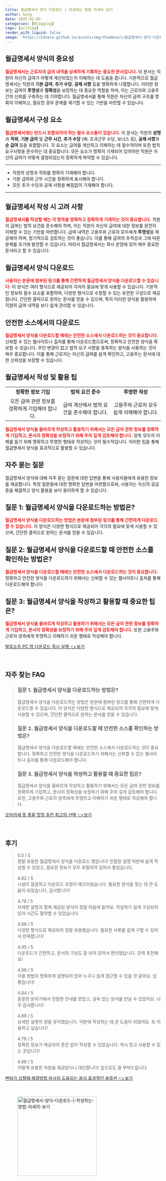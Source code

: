 ```yaml
---
title: 월급명세서 양식 다운로드 | 작성하는 방법 자세히 보기
author: bing
date: 2025-02-03
categories: [Blogging]
tags: [writing]
render_with_liquid: false
image: 'https://24nara.github.io/assets/img/thumbnail/월급명세서-양식-다운로드-|-작성하는-방법-자세히-보기.webp'
---
```



<h2 id='월급명세서_양식의_중요성'>월급명세서 양식의 중요성</h2>

<p><b><span style="color: #ee2323;">월급명세서는 근로자의 급여 내역을 상세하게 기록하는 중요한 문서입니다.</span></b> 이 문서는 직원이 자신의 급여가 어떻게 계산되었는지 이해하는 데 도움을 줍니다. 기본적으로 월급명세서는 직원의 <b>기본 급여</b>, <b>추가 수당</b>, <b>공제 사항</b> 등을 명확하게 나열합니다. 이러한 정보는 급여의 <b>투명성</b>과 <b>정확성</b>을 보장하는 데 중요한 역할을 하며, 이는 근로자와 고용주 간의 신뢰를 구축하는 데 기여합니다. 월급명세서를 통해 직원은 자신의 급여 구조를 명확히 이해하고, 필요한 경우 문제를 제기할 수 있는 기반을 마련할 수 있습니다.</p>

<h2 id='월급명세서_구성요소'>월급명세서 구성 요소</h2>

<p><b><span style="color: #ee2323;">월급명세서에는 반드시 포함되어야 하는 필수 요소들이 있습니다.</span></b> 이 문서는 직원의 <b>성명</b>과 <b>직위</b>, <b>기본 급여</b> 및 <b>근무 시간</b>, <b>추가 수당</b> (예: 초과근무 수당, 보너스 등), <b>공제 사항</b>과 <b>순 급여</b> 등을 포함합니다. 각 요소는 급여를 계산하고 이해하는 데 필수적이며 또한 법적 요구사항을 준수하는 데 중요합니다. 모든 요소가 명확히 기재되어 있어야만 직원은 자신의 급여가 어떻게 결정되었는지 정확하게 파악할 수 있습니다.</p>

<hr />

<ul>
    <li>직원의 성명과 직위를 명확히 기재해야 합니다.</li>
    <li>기본 급여와 근무 시간을 정확하게 표시해야 합니다.</li>
    <li>모든 추가 수당과 공제 사항을 빠짐없이 기재해야 합니다.</li>
</ul>

<hr />

<h2 id='월급명세서_작성_시_고려사항'>월급명세서 작성 시 고려 사항</h2>

<p><b><span style="color: #ee2323;">월급명세서를 작성할 때는 각 항목을 명확하고 정확하게 기재하는 것이 중요합니다.</span></b> 직원의 급여는 법적 요건을 준수해야 하며, 이는 직원이 자신의 급여에 대한 정보를 완전히 이해할 수 있는 기반을 마련합니다. 급여 내역은 고용주와 근로자 모두에게 <b>투명성</b>을 제공해야 하며, 정기적으로 검토하는 것이 좋습니다. 이를 통해 급여의 추적성과 그에 따른 문제를 조기에 발견할 수 있습니다. 따라서 월급명세서는 회사 운영에 있어 매우 중요한 문서라고 할 수 있습니다.</p>

<h2 id='월급명세서_양식_다운로드'>월급명세서 양식 다운로드</h2>

<p><b><span style="color: #ee2323;">사용자는 본문에 첨부된 링크를 통해 간편하게 월급명세서 양식을 다운로드할 수 있습니다.</span></b> 이 양식은 여러 형식으로 제공되어 각자의 필요에 맞게 사용할 수 있습니다. 기본적인 정보와 필수 요소를 포함하여, 다양한 형식으로 수정할 수 있는 유연한 구성으로 제공됩니다. 간단한 클릭으로 원하는 문서를 얻을 수 있으며, 특히 이러한 양식을 활용하여 직원의 급여 내역을 보다 쉽게 관리할 수 있습니다.</p>

<h2 id='안전한_소스에서의_다운로드'>안전한 소스에서의 다운로드</h2>

<p><b><span style="color: #ee2323;">월급명세서 양식을 다운로드할 때에는 안전한 소스에서 다운로드하는 것이 중요합니다.</span></b> 신뢰할 수 있는 웹사이트나 출처를 통해 다운로드함으로써, 정확하고 안전한 양식을 확보할 수 있습니다. 무단 변경이 없고 법적 요구 사항을 충족하는 양식을 사용하는 것이 매우 중요합니다. 이를 통해 근로자는 자신의 급여를 쉽게 확인하고, 고용주는 문서에 대한 신뢰성을 보장할 수 있습니다.</p>

<h2 id='월급명세서_작성_및_활용_팁'>월급명세서 작성 및 활용 팁</h2>

<table>
    <tr>
        <td style="text-align: center; height: 17px;"><b>정확한 정보 기입</b></td>
        <td style="text-align: center; height: 17px;"><b>법적 요건 준수</b></td>
        <td style="text-align: center; height: 17px;"><b>투명한 작성</b></td>
    </tr>
    <tr>
        <td style="text-align: center; height: 17px;">모든 급여 관련 정보를 정확하게 기입해야 합니다.</td>
        <td style="text-align: center; height: 17px;">급여 계산에서 법적 요건을 준수해야 합니다.</td>
        <td style="text-align: center; height: 17px;">고용주와 근로자 모두 쉽게 이해해야 합니다.</td>
    </tr>
</table>

<p><b><span style="color: #ee2323;">월급명세서 양식을 올바르게 작성하고 활용하기 위해서는 모든 급여 관련 정보를 정확하게 기입하고, 문서의 정확성을 보장하기 위해 주의 깊게 검토해야 합니다.</span></b> 양측 모두의 이해를 돕기 위해 명확하고 투명한 형태로 작성하는 것이 필수적입니다. 이러한 팁을 통해 월급명세서 양식을 효과적으로 활용할 수 있습니다.</p>

<h2 id='자주_묻는_질문'>자주 묻는 질문</h2>

<p>월급명세서 양식에 대해 자주 묻는 질문에 대한 답변을 통해 사용자들에게 유용한 정보를 제공합니다. 특정 질문들에 대한 명확한 답변을 마련함으로써, 사용자는 자신의 궁금증을 해결하고 양식 활용을 보다 용이하게 할 수 있습니다.</p>

<h2 id='질문_1'>질문 1: 월급명세서 양식을 다운로드하는 방법은?</h2>

<p><b><span style="color: #ee2323;">월급명세서 양식을 다운로드하는 방법은 본문에 첨부된 링크를 통해 간편하게 다운로드할 수 있습니다.</span></b> 이 양식은 다양한 형식으로 제공되어 각각의 필요에 맞게 사용할 수 있으며, 간단한 클릭으로 원하는 문서를 얻을 수 있습니다.</p>

<h2 id='질문_2'>질문 2: 월급명세서 양식을 다운로드할 때 안전한 소스를 확인하는 방법은?</h2>

<p><b><span style="color: #ee2323;">월급명세서 양식을 다운로드할 때에는 안전한 소스에서 다운로드하는 것이 중요합니다.</span></b> 정확하고 안전한 양식을 다운로드하기 위해서는 신뢰할 수 있는 웹사이트나 출처를 통해 다운로드해야 합니다.</p>

<h2 id='질문_3'>질문 3: 월급명세서 양식을 작성하고 활용할 때 중요한 팁은?</h2>

<p><b><span style="color: #ee2323;">월급명세서 양식을 올바르게 작성하고 활용하기 위해서는 모든 급여 관련 정보를 정확하게 기입하고, 문서의 정확성을 보장하기 위해 주의 깊게 검토해야 합니다.</span></b> 또한 고용주와 근로자 양측에게 투명하고 이해하기 쉬운 형태로 작성해야 합니다.</p>


<p><a class="click-button" title="발로소득 PC 앱 다운로드 즉시 실행" href="https://24nara.github.io/posts/%EB%B0%9C%EB%A1%9C%EC%86%8C%EB%93%9D-PC-%EC%95%B1-%EB%8B%A4%EC%9A%B4%EB%A1%9C%EB%93%9C-%EC%A6%89%EC%8B%9C-%EC%8B%A4%ED%96%89/" rel="dofollow">발로소득 PC 앱 다운로드 즉시 실행 👈 보기</a></p><br>
<h2 id='자주_찾는_FAQ'>자주 찾는 FAQ</h2>
<div itemscope="" itemtype="https://schema.org/FAQPage"> 
<blockquote> 
<div itemscope="" itemprop="mainEntity" itemtype="https://schema.org/Question"> 
<h3 itemprop="name">질문 1. 월급명세서 양식을 다운로드하는 방법은? </h3> 
<div itemscope="" itemprop="acceptedAnswer" itemtype="https://schema.org/Answer"> 
<span itemprop="text"> 
<p>월급명세서 양식을 다운로드하는 방법은 본문에 첨부된 링크를 통해 간편하게 다운로드할 수 있습니다. 이 양식은 다양한 형식으로 제공되어 각각의 필요에 맞게 사용할 수 있으며, 간단한 클릭으로 원하는 문서를 얻을 수 있습니다.</p> 
</span> 
</div> 
</div> 
<div itemscope="" itemprop="mainEntity" itemtype="https://schema.org/Question"> 
<h3 itemprop="name">질문 2. 월급명세서 양식을 다운로드할 때 안전한 소스를 확인하는 방법은? </h3> 
<div itemscope="" itemprop="acceptedAnswer" itemtype="https://schema.org/Answer"> 
<span itemprop="text"> 
<p>월급명세서 양식을 다운로드할 때에는 안전한 소스에서 다운로드하는 것이 중요합니다. 정확하고 안전한 양식을 다운로드하기 위해서는 신뢰할 수 있는 웹사이트나 출처를 통해 다운로드해야 합니다.</p> 
</span> 
</div> 
</div> 
<div itemscope="" itemprop="mainEntity" itemtype="https://schema.org/Question"> 
<h3 itemprop="name">질문 3. 월급명세서 양식을 작성하고 활용할 때 중요한 팁은? </h3> 
<div itemscope="" itemprop="acceptedAnswer" itemtype="https://schema.org/Answer"> 
<span itemprop="text"> 
<p>월급명세서 양식을 올바르게 작성하고 활용하기 위해서는 모든 급여 관련 정보를 정확하게 기입하고, 문서의 정확성을 보장하기 위해 주의 깊게 검토해야 합니다. 또한, 고용주와 근로자 양측에게 투명하고 이해하기 쉬운 형태로 작성해야 합니다.</p> 
</span> 
</div> 
</div> 
</blockquote> 
</div>
<p><a class="click-button" title="오마카세 뜻 종류 맛집 추천 최고의 선택" href="https://24nara.github.io/posts/%EC%98%A4%EB%A7%88%EC%B9%B4%EC%84%B8-%EB%9C%BB-%EC%A2%85%EB%A5%98-%EB%A7%9B%EC%A7%91-%EC%B6%94%EC%B2%9C-%EC%B5%9C%EA%B3%A0%EC%9D%98-%EC%84%A0%ED%83%9D/" rel="dofollow">오마카세 뜻 종류 맛집 추천 최고의 선택 👈 보기</a></p><br>
<h2 id='후기'>후기</h2>
<div itemscope itemtype="https://schema.org/Product">
  <blockquote>
  <div itemprop="review" itemscope itemtype="https://schema.org/Review">
      <div itemprop="reviewRating" itemscope itemtype="https://schema.org/Rating"> <span itemprop="ratingValue">5.0</span> / <span itemprop="bestRating">5</span> </div>
      <span itemprop="reviewBody">정말 유용한 월급명세서 양식을 다운로드 했습니다! 친절한 설명 덕분에 쉽게 작성할 수 있었고, 필요한 정보가 모두 포함되어 있어서 좋았습니다.</span>
  </div>
  <br>
  <div itemprop="review" itemscope itemtype="https://schema.org/Review">
      <div itemprop="reviewRating" itemscope itemtype="https://schema.org/Rating"> <span itemprop="ratingValue">4.92</span> / <span itemprop="bestRating">5</span> </div>
      <span itemprop="reviewBody">시설이 깔끔하고 다운로드 과정이 매끄러웠습니다. 필요한 양식을 찾는 데 큰 도움이 되었습니다. 감사합니다!</span>
  </div>
  <br>
  <div itemprop="review" itemscope itemtype="https://schema.org/Review">
      <div itemprop="reviewRating" itemscope itemtype="https://schema.org/Rating"> <span itemprop="ratingValue">4.79</span> / <span itemprop="bestRating">5</span> </div>
      <span itemprop="reviewBody">자세한 설명과 함께 제공된 양식이 정말 마음에 들어요. 작성하기 쉽게 구성되어 있어 시간도 절약할 수 있었습니다.</span>
  </div>
  <br>
  <div itemprop="review" itemscope itemtype="https://schema.org/Review">
      <div itemprop="reviewRating" itemscope itemtype="https://schema.org/Rating"> <span itemprop="ratingValue">4.96</span> / <span itemprop="bestRating">5</span> </div>
      <span itemprop="reviewBody">다양한 형식으로 제공되어 정말 유용했습니다. 필요한 서류를 쉽게 구할 수 있어서 만족합니다!</span>
  </div>
  <br>
  <div itemprop="review" itemscope itemtype="https://schema.org/Review">
      <div itemprop="reviewRating" itemscope itemtype="https://schema.org/Rating"> <span itemprop="ratingValue">4.95</span> / <span itemprop="bestRating">5</span> </div>
      <span itemprop="reviewBody">다운로드가 간편하고, 문서의 구성도 잘 되어 있어서 편리했습니다. 강력 추천해요!</span>
  </div>
  <br>
  <div itemprop="review" itemscope itemtype="https://schema.org/Review">
      <div itemprop="reviewRating" itemscope itemtype="https://schema.org/Rating"> <span itemprop="ratingValue">4.96</span> / <span itemprop="bestRating">5</span> </div>
      <span itemprop="reviewBody">이용 방법이 명확하게 설명되어 있어 누구나 쉽게 접근할 수 있을 것 같아요. 넘 좋습니다!</span>
  </div>
  <br>
  <div itemprop="review" itemscope itemtype="https://schema.org/Review">
      <div itemprop="reviewRating" itemscope itemtype="https://schema.org/Rating"> <span itemprop="ratingValue">4.84</span> / <span itemprop="bestRating">5</span> </div>
      <span itemprop="reviewBody">훈훈한 분위기에서 친절한 안내를 받았고, 실속 있는 양서를 만날 수 있었어요. 너무 감사합니다!</span>
  </div>
  <br>
  <div itemprop="review" itemscope itemtype="https://schema.org/Review">
      <div itemprop="reviewRating" itemscope itemtype="https://schema.org/Rating"> <span itemprop="ratingValue">4.89</span> / <span itemprop="bestRating">5</span> </div>
      <span itemprop="reviewBody">상세한 설명이 정말 유익했습니다. 덕분에 작성하는 데 큰 도움이 되었어요. 또 이용하고 싶습니다!</span>
  </div>
  <br>
  <div itemprop="review" itemscope itemtype="https://schema.org/Review">
      <div itemprop="reviewRating" itemscope itemtype="https://schema.org/Rating"> <span itemprop="ratingValue">4.79</span> / <span itemprop="bestRating">5</span> </div>
      <span itemprop="reviewBody">정확한 정보가 제공되어 혼란 없이 작성할 수 있었습니다. 역시 믿고 사용할 수 있는 곳입니다!</span>
  </div>
  <br>
  <div itemprop="review" itemscope itemtype="https://schema.org/Review">
      <div itemprop="reviewRating" itemscope itemtype="https://schema.org/Rating"> <span itemprop="ratingValue">4.88</span> / <span itemprop="bestRating">5</span> </div>
      <span itemprop="reviewBody">이렇게 유용한 자원을 제공받다니 대단합니다! 앞으로도 잘 부탁드립니다.</span>
  </div>
  </blockquote>
</div>
<p><a class="click-button" title="변비가 심할때 해결방법 마사지 도움되는 음식 효과적인 솔루션" href="https://24nara.github.io/posts/%EB%B3%80%EB%B9%84%EA%B0%80-%EC%8B%AC%ED%95%A0%EB%95%8C-%ED%95%B4%EA%B2%B0%EB%B0%A9%EB%B2%95-%EB%A7%88%EC%82%AC%EC%A7%80-%EB%8F%84%EC%9B%80%EB%90%98%EB%8A%94-%EC%9D%8C%EC%8B%9D-%ED%9A%A8%EA%B3%BC%EC%A0%81%EC%9D%B8-%EC%86%94%EB%A3%A8%EC%85%98/" rel="dofollow">변비가 심할때 해결방법 마사지 도움되는 음식 효과적인 솔루션 👈 보기</a></p><br>
<figure class="image"><img src="https://24nara.github.io/assets/img/thumbnail/월급명세서-양식-다운로드-|-작성하는-방법-자세히-보기.webp" alt="월급명세서-양식-다운로드-|-작성하는-방법-자세히-보기" width="256" height="256"></figure>